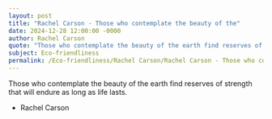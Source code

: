 ```yaml
---
layout: post
title: "Rachel Carson - Those who contemplate the beauty of the"
date: 2024-12-28 12:00:00 -0000
author: Rachel Carson
quote: "Those who contemplate the beauty of the earth find reserves of strength that will endure as long as life lasts."
subject: Eco-friendliness
permalink: /Eco-friendliness/Rachel Carson/Rachel Carson - Those who contemplate the beauty of the
---
```


Those who contemplate the beauty of the earth find reserves of strength that will endure as long as life lasts.

- Rachel Carson
